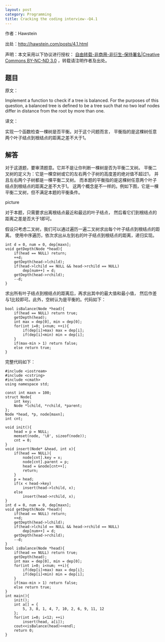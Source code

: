 ```yaml
---
layout: post
category: Programming
title: Cracking the coding interview--Q4.1
---
```


作者：Hawstein

出处：<http://hawstein.com/posts/4.1.html>

声明：本文采用以下协议进行授权：
[自由转载-非商用-非衍生-保持署名|Creative Commons BY-NC-ND 3.0](http://creativecommons.org/licenses/by-nc-nd/3.0/deed.zh)
，转载请注明作者及出处。

## 题目

原文：

Implement a function to check if a tree is balanced. For the purposes 
of this question, a balanced tree is defined to be a tree such that 
no two leaf nodes differ in distance from the root by more than one.

译文：

实现一个函数检查一棵树是否平衡。对于这个问题而言，
平衡指的是这棵树任意两个叶子结点到根结点的距离之差不大于1。

## 解答

对于这道题，要审清题意。它并不是让你判断一棵树是否为平衡二叉树。
平衡二叉树的定义为：它是一棵空树或它的左右两个子树的高度差的绝对值不超过1，
并且左右两个子树都是一棵平衡二叉树。
而本题的平衡指的是这棵树任意两个叶子结点到根结点的距离之差不大于1。
这两个概念是不一样的。例如下图，它是一棵平衡二叉树，但不满足本题的平衡条件。

picture

对于本题，只需要求出离根结点最近和最远的叶子结点，
然后看它们到根结点的距离之差是否大于1即可。

假设只考虑二叉树，我们可以通过遍历一遍二叉树求出每个叶子结点到根结点的距离。
使用中序遍历，依次求出从左到右的叶子结点到根结点的距离，递归实现。

	int d = 0, num = 0, dep[maxn];
	void getDepth(Node *head){
		if(head == NULL) return;
		++d;
		getDepth(head->lchild);
		if(head->lchild == NULL && head->rchild == NULL)
			dep[num++] = d;
		getDepth(head->rchild);
		--d;
	}

求出所有叶子结点到根结点的距离后，再求出其中的最大值和最小值，
然后作差与1比较即可。此外，空树认为是平衡的。代码如下：

	bool isBalance(Node *head){
		if(head == NULL) return true;
		getDepth(head);
		int max = dep[0], min = dep[0];
		for(int i=0; i<num; ++i){
			if(dep[i]>max) max = dep[i];
			if(dep[i]<min) min = dep[i];
		}
		if(max-min > 1) return false;
		else return true;
	}

完整代码如下：

	#include <iostream>
	#include <cstring>
	#include <cmath>
	using namespace std;

	const int maxn = 100;
	struct Node{
		int key;
		Node *lchild, *rchild, *parent;
	};
	Node *head, *p, node[maxn];
	int cnt;

	void init(){
		head = p = NULL;
		memset(node, '\0', sizeof(node));
		cnt = 0;
	}
	void insert(Node* &head, int x){
		if(head == NULL){
			node[cnt].key = x;
			node[cnt].parent = p;
			head = &node[cnt++];
			return;
		}
		p = head;
		if(x < head->key)
			insert(head->lchild, x);
		else
			insert(head->rchild, x);
	}
	int d = 0, num = 0, dep[maxn];
	void getDepth(Node *head){
		if(head == NULL) return;
		++d;
		getDepth(head->lchild);
		if(head->lchild == NULL && head->rchild == NULL)
			dep[num++] = d;
		getDepth(head->rchild);
		--d;
	}
	bool isBalance(Node *head){
		if(head == NULL) return true;
		getDepth(head);
		int max = dep[0], min = dep[0];
		for(int i=0; i<num; ++i){
			if(dep[i]>max) max = dep[i];
			if(dep[i]<min) min = dep[i];
		}
		if(max-min > 1) return false;
		else return true;
	}
	int main(){
		init();
		int a[] = {
			5, 3, 8, 1, 4, 7, 10, 2, 6, 9, 11, 12
		};
		for(int i=0; i<12; ++i)
			insert(head, a[i]);
		cout<<isBalance(head)<<endl;
		return 0;
	}

